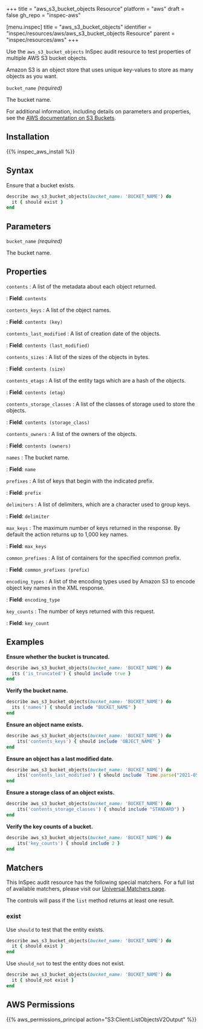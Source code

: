 +++
title = "aws_s3_bucket_objects Resource"
platform = "aws"
draft = false
gh_repo = "inspec-aws"

[menu.inspec]
title = "aws_s3_bucket_objects"
identifier = "inspec/resources/aws/aws_s3_bucket_objects Resource"
parent = "inspec/resources/aws"
+++

Use the `aws_s3_bucket_objects` InSpec audit resource to test properties of multiple AWS S3 bucket objects.

Amazon S3 is an object store that uses unique key-values to store as many objects as you want.

`bucket_name` _(required)_

The bucket name.

For additional information, including details on parameters and properties, see the [AWS documentation on S3 Buckets](https://docs.aws.amazon.com/AmazonS3/latest/dev/UsingBucket.html).

## Installation

{{% inspec_aws_install %}}

## Syntax

Ensure that a bucket exists.

```ruby
describe aws_s3_bucket_objects(bucket_name: 'BUCKET_NAME') do
  it { should exist }
end
```

## Parameters

`bucket_name` _(required)_

The bucket name.

## Properties

`contents`
: A list of the metadata about each object returned.

: **Field**: `contents`

`contents_keys`
: A list of the object names.

: **Field**: `contents (key)`

`contents_last_modified`
: A list of creation date of the objects.

: **Field**: `contents (last_modified)`

`contents_sizes`
: A list of the sizes of the objects in bytes.

: **Field**: `contents (size)`

`contents_etags`
: A list of the entity tags which are a hash of the objects.

: **Field**: `contents (etag)`

`contents_storage_classes`
: A list of the classes of storage used to store the objects.

: **Field**: `contents (storage_class)`

`contents_owners`
: A list of the owners of the objects.

: **Field**: `contents (owners)`

`names`
: The bucket name.

: **Field**: `name`

`prefixes`
: A list of keys that begin with the indicated prefix.

: **Field**: `prefix`

`delimiters`
: A list of delimiters, which are a character used to group keys.

: **Field**: `delimiter`

`max_keys`
: The maximum number of keys returned in the response. By default the action returns up to 1,000 key names.

: **Field**: `max_keys`

`common_prefixes`
: A list of containers for the specified common prefix.

: **Field**: `common_prefixes (prefix)`

`encoding_types`
: A list of the encoding types used by Amazon S3 to encode object key names in the XML response.

: **Field**: `encoding_type`

`key_counts`
: The number of keys returned with this request.

: **Field**: `key_count`

## Examples

**Ensure whether the bucket is truncated.**

```ruby
describe aws_s3_bucket_objects(bucket_name: 'BUCKET_NAME') do
  its ('is_truncated') { should include true }
end
```

**Verify the bucket name.**

```ruby
describe aws_s3_bucket_objects(bucket_name: 'BUCKET_NAME') do
  its ('names') { should include "BUCKET_NAME" }
end
```

**Ensure an object name exists.**

```ruby
describe aws_s3_bucket_objects(bucket_name: 'BUCKET_NAME') do
    its('contents_keys') { should include 'OBJECT_NAME' }
end
```

**Ensure an object has a last modified date.**

```ruby
describe aws_s3_bucket_objects(bucket_name: 'BUCKET_NAME') do
    its('contents_last_modified') { should include  Time.parse("2021-05-05 06:22:04.000000000 +0000") }
end
```

**Ensure a storage class of an object exists.**

```ruby
describe aws_s3_bucket_objects(bucket_name: 'BUCKET_NAME') do
    its('contents_storage_classes') { should include "STANDARD") }
end
```

**Verify the key counts of a bucket.**

```ruby
describe aws_s3_bucket_objects(bucket_name: 'BUCKET_NAME') do
    its('key_counts') { should include 2 }
end
```

## Matchers

This InSpec audit resource has the following special matchers. For a full list of available matchers, please visit our [Universal Matchers page](https://www.inspec.io/docs/reference/matchers/).

The controls will pass if the `list` method returns at least one result.

### exist

Use `should` to test that the entity exists.

```ruby
describe aws_s3_bucket_objects(bucket_name: 'BUCKET_NAME') do
  it { should exist }
end
```

Use `should_not` to test the entity does not exist.

```ruby
describe aws_s3_bucket_objects(bucket_name: 'BUCKET_NAME') do
  it { should_not exist }
end
```

## AWS Permissions

{{% aws_permissions_principal action="S3:Client:ListObjectsV2Output" %}}

